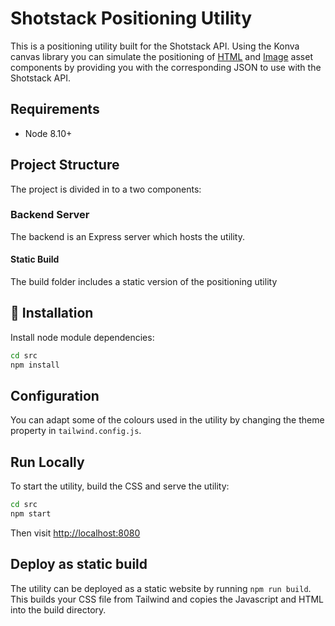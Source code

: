 # Shotstack Positioning Utility

This is a positioning utility built for the Shotstack API. Using the Konva canvas
library you can simulate the positioning of [HTML](https://shotstack.io/docs/api/#tocs_htmlasset)
and [Image](https://shotstack.io/docs/api/#tocs_imageasset) asset components by
providing you with the corresponding JSON to use with the Shotstack API.

## Requirements

- Node 8.10+

## Project Structure

The project is divided in to a two components:

### Backend Server

The backend is an Express server which hosts the utility.

#### Static Build

The build folder includes a static version of the positioning utility

## :checkered_flag: Installation

Install node module dependencies:

```bash
cd src
npm install

```

## Configuration

You can adapt some of the colours used in the utility by changing the theme property
in `tailwind.config.js`.

## Run Locally

To start the utility, build the CSS and serve the utility:

```bash
cd src
npm start
```

Then visit [http://localhost:8080](http://localhost:8080)

## Deploy as static build

The utility can be deployed as a static website by running `npm run build`. This builds your
CSS file from Tailwind and copies the Javascript and HTML into the build directory.
